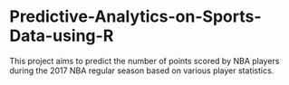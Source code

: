 # Predictive-Analytics-on-Sports-Data-using-R
This project aims to predict the number of points scored by NBA players during the 2017 NBA regular season based on various player statistics.
